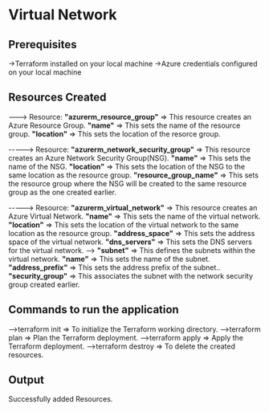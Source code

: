 # Virtual Network 


## Prerequisites 

->Terraform installed on your local machine
->Azure credentials configured on your local machine


## Resources Created 

---> Resource: **"azurerm_resource_group"** => This resource creates an Azure Resource Group.
**"name"** => This sets the name of the resource group.
**"location"** => This sets the location of the resorce group.


-----> Resource: **"azurerm_network_security_group"** => This resource creates an Azure Network Security Group(NSG).
**"name"** => This sets the name of the NSG.
**"location"** => This sets the location of the NSG to the same location as the resource group.
**"resource_group_name"** => This sets the resource group where the NSG will be created to the same resource group as the one created earlier.


-----> Resource: **"azurerm_virtual_network"** => This resource creates an Azure Virtual Network.
**"name"** => This sets the name of the virtual network.
**"location"** => This sets the location of the virtual network to the same location as the resource group.
**"address_space"** => This sets the address space of the virtual network.
**"dns_servers"** => This sets the DNS servers for the virtual network.
--> **"subnet"** => This defines the subnets within the virtual network.
**"name"** => This sets the name of the subnet.
**"address_prefix"** => This sets the address prefix of the subnet..
**"security_group"** => This associates the subnet with the network security group created earlier.


## Commands to run the application
-->terraform init => To initialize the Terraform working directory.
-->terraform plan => Plan the Terraform deployment.
-->terraform apply => Apply the Terraform deployment.
-->terraform destroy => To delete the created resources.
     
## Output 
Successfully added Resources.




